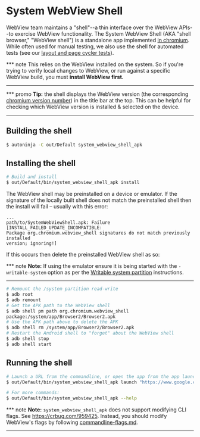 # System WebView Shell

WebView team maintains a "shell"--a thin interface over the WebView APIs--to
exercise WebView functionality. The System WebView Shell (AKA "shell browser,"
"WebView shell") is a standalone app implemented [in
chromium](/android_webview/tools/system_webview_shell/). While often used for
manual testing, we also use the shell for automated tests (see our [layout and
page cycler tests](./test-instructions.md#layout-tests-and-page-cycler-tests)).

*** note
This relies on the WebView installed on the system. So if you're trying to
verify local changes to WebView, or run against a specific WebView build, you
must **install WebView first.**
***

*** promo
**Tip:** the shell displays the WebView version (the corresponding [chromium version
number](https://www.chromium.org/developers/version-numbers)) in the title bar
at the top. This can be helpful for checking which WebView version is installed
& selected on the device.
***

## Building the shell

```sh
$ autoninja -C out/Default system_webview_shell_apk
```

## Installing the shell

```sh
# Build and install
$ out/Default/bin/system_webview_shell_apk install
```

The WebView shell may be preinstalled on a device or emulator. If the signature
of the locally built shell does not match the preinstalled shell then the
install will fail &ndash; usually with this error:

```
...
path/to/SystemWebViewShell.apk: Failure [INSTALL_FAILED_UPDATE_INCOMPATIBLE:
Package org.chromium.webview_shell signatures do not match previously installed
version; ignoring!]
```

If this occurs then delete the preinstalled WebView shell as so:

*** note
**Note:** If using the emulator ensure it is being started with the
`-writable-system` option as per the
[Writable system partition](docs/android_emulator.md#writable-system-partition)
instructions.
***

```sh
# Remount the /system partition read-write
$ adb root
$ adb remount
# Get the APK path to the WebView shell
$ adb shell pm path org.chromium.webview_shell
package:/system/app/Browser2/Browser2.apk
# Use the APK path above to delete the APK
$ adb shell rm /system/app/Browser2/Browser2.apk
# Restart the Android shell to "forget" about the WebView shell
$ adb shell stop
$ adb shell start
```

## Running the shell

```sh
# Launch a URL from the commandline, or open the app from the app launcher
$ out/Default/bin/system_webview_shell_apk launch "https://www.google.com/"

# For more commands:
$ out/Default/bin/system_webview_shell_apk --help
```

*** note
**Note:** `system_webview_shell_apk` does not support modifying CLI flags. See
https://crbug.com/959425. Instead, you should modify WebView's flags by
following [commandline-flags.md](./commandline-flags.md).
***
